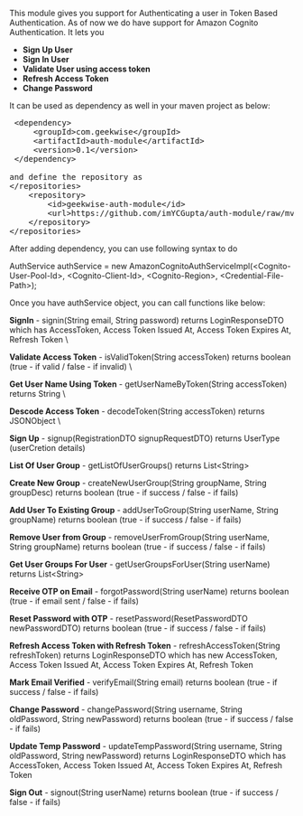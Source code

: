This module gives you support for Authenticating a user in Token Based Authentication. As of now we do have support for Amazon Cognito Authentication. It lets you

<ul>
  <li><b>Sign Up User</b></li>
  <li><b>Sign In User</b></li>
  <li><b>Validate User using access token</b></li>
  <li><b>Refresh Access Token</b></li>
  <li><b>Change Password</b></li>
</ul>
It can be used as dependency as well in your maven project as below:

<pre>
 &lt;dependency&gt;
	 &lt;groupId&gt;com.geekwise&lt;/groupId&gt;
	 &lt;artifactId&gt;auth-module&lt;/artifactId&gt;
	 &lt;version&gt;0.1&lt;/version&gt;
 &lt;/dependency&gt;

and define the repository as 
&lt;/repositories&gt;
	&lt;repository&gt;
		&lt;id&gt;geekwise-auth-module&lt;/id&gt;
	   	&lt;url&gt;https://github.com/imYCGupta/auth-module/raw/mvn-repo/&lt;/url&gt;
	&lt;/repository&gt;
&lt;/repositories&gt;
</pre>

After adding dependency, you can use following syntax to do 

AuthService authService = new AmazonCognitoAuthServiceImpl(&lt;Cognito-User-Pool-Id&gt;, &lt;Cognito-Client-Id&gt;, &lt;Cognito-Region&gt;, &lt;Credential-File-Path&gt;);  

Once you have authService object, you can call functions like below:  

__SignIn__ - signin(String email, String password) returns LoginResponseDTO which has AccessToken, Access Token Issued At, Access Token Expires At, Refresh Token  \

__Validate Access Token__ - isValidToken(String accessToken) returns boolean (true - if valid / false - if invalid)    \

__Get User Name Using Token__ - getUserNameByToken(String accessToken) returns String  \

__Descode Access Token__ - decodeToken(String accessToken) returns JSONObject  \

__Sign Up__ -  signup(RegistrationDTO signupRequestDTO) returns UserType (userCretion details)  

__List Of User Group__ - getListOfUserGroups() returns List&lt;String&gt;  

__Create New Group__ - createNewUserGroup(String groupName, String groupDesc) returns boolean (true - if success / false - if fails)  

__Add User To Existing Group__ - addUserToGroup(String userName, String groupName) returns boolean (true - if success / false - if fails)  

__Remove User from Group__ - removeUserFromGroup(String userName, String groupName) returns boolean (true - if success / false - if fails)  

__Get User Groups For User__ - getUserGroupsForUser(String userName) returns List&lt;String&gt; 

__Receive OTP on Email__ - forgotPassword(String userName) returns boolean (true - if email sent / false - if fails)  

__Reset Password with OTP__ - resetPassword(ResetPasswordDTO newPasswordDTO) returns boolean (true - if success / false - if fails)  

__Refresh Access Token with Refresh Token__ - refreshAccessToken(String refreshToken) returns LoginResponseDTO which has new AccessToken, Access Token Issued At, Access Token 
Expires At, Refresh Token  

__Mark Email Verified__ - verifyEmail(String email) returns boolean (true - if success / false - if fails)  

__Change Password__ - changePassword(String username, String oldPassword, String newPassword) returns boolean (true - if success / false - if fails)  

__Update Temp Password__ - updateTempPassword(String username, String oldPassword, String newPassword) returns LoginResponseDTO which has AccessToken, Access Token Issued At, Access Token Expires At, Refresh Token  

__Sign Out__ - signout(String userName) returns boolean (true - if success / false - if fails)
